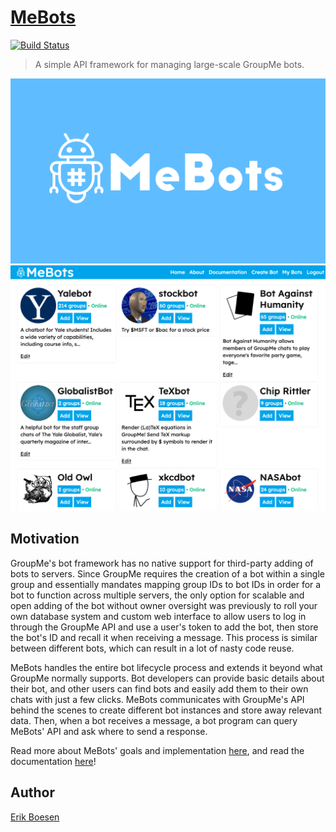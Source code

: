 # [MeBots](https://mebots.io)
[![Build Status](https://travis-ci.org/ErikBoesen/MeBots.svg?branch=master)](https://travis-ci.org/ErikBoesen/MeBots)

> A simple API framework for managing large-scale GroupMe bots.

![Banner](app/static/images/logo/banner.png)
![Screenshot](screenshot.png)

## Motivation
GroupMe's bot framework has no native support for third-party adding of bots to servers. Since GroupMe requires the creation of a bot within a single group and essentially mandates mapping group IDs to bot IDs in order for a bot to function across multiple servers, the only option for scalable and open adding of the bot without owner oversight was previously to roll your own database system and custom web interface to allow users to log in through the GroupMe API and use a user's token to add the bot, then store the bot's ID and recall it when receiving a message. This process is similar between different bots, which can result in a lot of nasty code reuse.

MeBots handles the entire bot lifecycle process and extends it beyond what GroupMe normally supports. Bot developers can provide basic details about their bot, and other users can find bots and easily add them to their own chats with just a few clicks. MeBots communicates with GroupMe's API behind the scenes to create different bot instances and store away relevant data. Then, when a bot receives a message, a bot program can query MeBots' API and ask where to send a response.

Read more about MeBots' goals and implementation [here](https://mebots.io/about), and read the documentation [here](https://mebots.io/documentation)!

## Author
[Erik Boesen](https://github.com/ErikBoesen)
